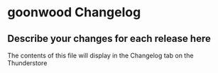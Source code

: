 # goonwood Changelog

## Describe your changes for each release here

The contents of this file will display in the Changelog tab on the Thunderstore
